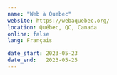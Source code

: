 ```yaml
---
name: "Web à Quebec"
website: https://webaquebec.org/
location: Québec, QC, Canada
online: false
lang: Français

date_start: 2023-05-23
date_end:   2023-05-25
---
```

